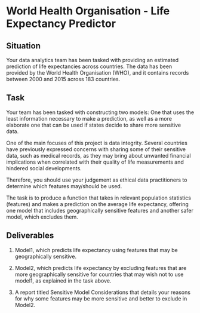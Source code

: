 # World Health Organisation - Life Expectancy Predictor

## Situation

Your data analytics team has been tasked with providing an estimated prediction of life expectancies across countries.
The data has been provided by the World Health Organisation (WHO), and it contains records between 2000 and 2015 across 183 countries. 

## Task

Your team has been tasked with constructing two models: One that uses the least information necessary to make a prediction, as well as a more elaborate one that can be used if states decide to share more sensitive data.

One of the main focuses of this project is data integrity. Several countries have previously expressed concerns with sharing some of their sensitive data, such as medical records, as they may bring about unwanted financial implications when correlated with their quality of life measurements and hindered social developments. 

Therefore, you should use your judgement as ethical data practitioners to determine which features may/should be used.

The task is to produce a function that takes in relevant population statistics (features) and makes a prediction on the average life expectancy, offering one model that includes geographically sensitive features and another safer model, which excludes them. 

## Deliverables

1. Model1, which predicts life expectancy using features that may be geographically sensitive.

2. Model2, which predicts life expectancy by excluding features that are more geographically sensitive for countries that may wish not to use model1, as explained in the task above.

3. A report titled Sensitive Model Considerations that details your reasons for why some features may be more sensitive and better to exclude in Model2.
